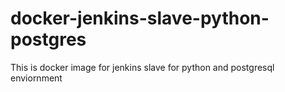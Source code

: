 # docker-jenkins-slave-python-postgres

This is docker image for jenkins slave for python and postgresql enviornment
